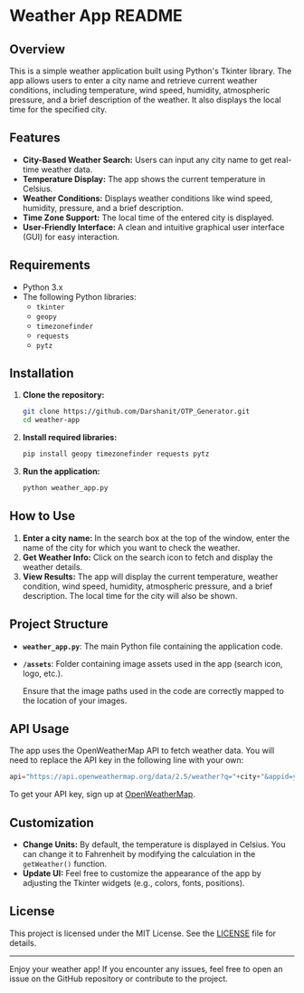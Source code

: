 # Weather App README

## Overview

This is a simple weather application built using Python's Tkinter library. The app allows users to enter a city name and retrieve current weather conditions, including temperature, wind speed, humidity, atmospheric pressure, and a brief description of the weather. It also displays the local time for the specified city.

## Features

- **City-Based Weather Search:** Users can input any city name to get real-time weather data.
- **Temperature Display:** The app shows the current temperature in Celsius.
- **Weather Conditions:** Displays weather conditions like wind speed, humidity, pressure, and a brief description.
- **Time Zone Support:** The local time of the entered city is displayed.
- **User-Friendly Interface:** A clean and intuitive graphical user interface (GUI) for easy interaction.

## Requirements

- Python 3.x
- The following Python libraries:
  - `tkinter`
  - `geopy`
  - `timezonefinder`
  - `requests`
  - `pytz`

## Installation

1. **Clone the repository:**
   ```bash
   git clone https://github.com/Darshanit/OTP_Generator.git
   cd weather-app
   ```

2. **Install required libraries:**
   ```bash
   pip install geopy timezonefinder requests pytz
   ```

3. **Run the application:**
   ```bash
   python weather_app.py
   ```

## How to Use

1. **Enter a city name:** In the search box at the top of the window, enter the name of the city for which you want to check the weather.
2. **Get Weather Info:** Click on the search icon to fetch and display the weather details.
3. **View Results:** The app will display the current temperature, weather condition, wind speed, humidity, atmospheric pressure, and a brief description. The local time for the city will also be shown.

## Project Structure

- **`weather_app.py`**: The main Python file containing the application code.
- **`/assets`**: Folder containing image assets used in the app (search icon, logo, etc.).
  
  Ensure that the image paths used in the code are correctly mapped to the location of your images.

## API Usage

The app uses the OpenWeatherMap API to fetch weather data. You will need to replace the API key in the following line with your own:

```python
api="https://api.openweathermap.org/data/2.5/weather?q="+city+"&appid=your_api_key_here"
```

To get your API key, sign up at [OpenWeatherMap](https://home.openweathermap.org/users/sign_up).

## Customization

- **Change Units:** By default, the temperature is displayed in Celsius. You can change it to Fahrenheit by modifying the calculation in the `getWeather()` function.
- **Update UI:** Feel free to customize the appearance of the app by adjusting the Tkinter widgets (e.g., colors, fonts, positions).

## License

This project is licensed under the MIT License. See the [LICENSE](LICENSE) file for details.

---

Enjoy your weather app! If you encounter any issues, feel free to open an issue on the GitHub repository or contribute to the project.

